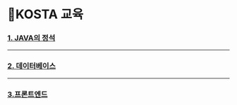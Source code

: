 # 🌱KOSTA 교육

### [1. JAVA의 정석](./JAVA)
***
### [2. 데이터베이스](./database)
***
### [3.프론트엔드](./FrontEnd)

